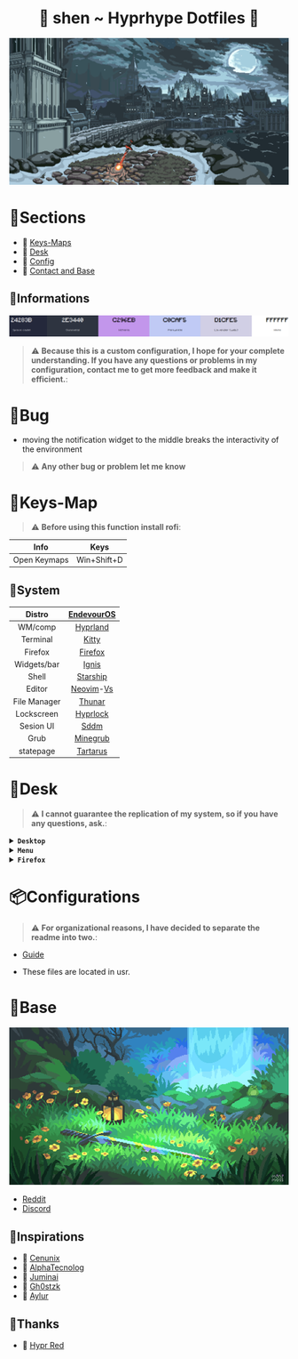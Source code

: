 <div align="center">
 <h1> 🌸 shen ~ Hyprhype Dotfiles 🌸 </h1>
 </div>

<p align="center">
  <picture>
    <img src="/assets/souls.gif">
  </picture>
</p>

# 🌿Sections

- 🌸 [Keys-Maps](https://github.com/Shentxt/Hyprhype/tree/master#Informations)
- 🌸 [Desk](https://github.com/Shentxt/Hyprhype/tree/master#Desk)
- 🌸 [Config](https://github.com/Shentxt/Hyprhype/tree/master#Configurations)
- 🌸 [Contact and Base](https://github.com/Shentxt/Hyprhype/tree/master#Base)

## 🌿Informations

<p align="center">
  <picture>
    <img src="/assets/color.png">
  </picture>
</p>

> :warning: **Because this is a custom configuration, I hope for your complete understanding. If you have any questions or problems in my configuration, contact me to get more feedback and make it efficient.**: 

# 🌿Bug 

- moving the notification widget to the middle breaks the interactivity of the environment

> :warning: **Any other bug or problem let me know**

# 🌿Keys-Map 

> :warning: **Before using this function install rofi**: 

|     Info     |    Keys      |
| :----------: | :----------: |
| Open Keymaps |  Win+Shift+D |

## 🌿System 

|    Distro    |                [EndevourOS](https://endeavouros.com/)                          |
| :----------: | :----------------------------------------------------------------------------: |
|    WM/comp   |                 [Hyprland](https://wiki.hyprland.org/)                         |
|   Terminal   |                   [Kitty](https://github.com/kovidgoyal/kitty)                 |
|   Firefox    |        [Firefox](https://github.com/Godiesc/firefox-gx/tree/main)              |
|  Widgets/bar |          [Ignis](https://aylur.github.io/ags-docs/config/widgets/)             |
|    Shell     |                [Starship](https://github.com/starship/starship)                |
|    Editor    | [Neovim](https://github.com/neovim/neovim)-[Vs](https://code.visualstudio.com/)|
| File Manager |              [Thunar](https://github.com/xfce-mirror/thunar)                   |
| Lockscreen   |              [Hyprlock](https://github.com/hyprwm/hyprlock)                    |
| Sesion UI    |              [Sddm](https://github.com/sddm/sddm)                              |
|   Grub       |          [Minegrub](https://github.com/Lxtharia/minegrub-theme)                |
| statepage    |          [Tartarus](https://alljavi.github.io/tartarus-startpage/)             |

# 🌿Desk

> :warning: **I cannot guarantee the replication of my system, so if you have any questions, ask.**: 

<details>
<summary><b><code>Desktop</code></b></summary>

|Desk|Date|Widgets|Popup|
|--|--|--|--|
|![demo](/assets/Screen/desk.png "demo")|![demo](/assets/Screen/date.png "demo")|![demo](/assets/Screen/music.png "demo")|![demo](/assets/Screen/panel.png "demo")|
</details>

<details>
<summary><b><code>Menu</code></b></summary>

|Lock|Power|Login|Launcher|Windows|
|--|--|--|--|--|
|![demo](/assets/Screen/lock.png "demo")|![demo](/assets/Screen/power.png "demo")|![demo](/assets/Screen/login.png "demo")|![demo](/assets/Screen/launch.png "demo")|![demo](/assets/Screen/config.png "demo")|
</details>

<details>
<summary><b><code>Firefox</code></b></summary>

|Lock|Power|
|--|--|
|![demo](/assets/Screen/home.png "demo")|![demo](/assets/Screen/yt.png "demo")|
</details>

# 📦Configurations

> :warning: **For organizational reasons, I have decided to separate the readme into two.**: 

- [Guide](CONFIG.md)

- These files are located in usr.

# 🌿Base 

<p align="center">
  <picture>
    <img src="/assets/link.gif">
  </picture>
</p>

- [Reddit](https://www.reddit.com/user/ProfessionLower9249)
- [Discord](1078713449565143051)

## 🌿Inspirations

- 🌸 [Cenunix](https://github.com/cenunix)
- 🌸 [AlphaTecnolog](https://github.com/AlphaTechnolog/dotfiles)
- 🌸 [Juminai](https://github.com/juminai/dotfiles)
- 🌸 [Gh0stzk](https://github.com/gh0stzk/dotfiles)
- 🌸 [Aylur](https://github.com/Aylur/dotfiles)

## 🌿Thanks

- 🌸 [Hypr Red](https://www.reddit.com/r/hyprland/)
